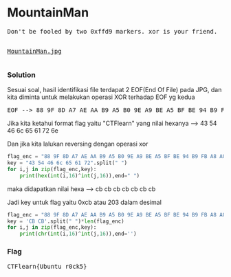 <h1><b>MountainMan</h1></b>
<pre>
Don't be fooled by two 0xffd9 markers. xor is your friend.

<a href='https://ctflearn.com/challenge/download/888'>MountainMan.jpg</a> 
</pre>
</b><h3>Solution</h3></b>
<p>Sesuai soal, hasil identifikasi file terdapat 2 EOF(End Of File) pada JPG, dan kita diminta untuk melakukan operasi XOR terhadap EOF yg kedua</p>
<pre>
EOF --> 88 9F 8D A7 AE AA B9 A5 B0 9E A9 BE A5 BF BE 94 B9 FB A8 A0 FE B6
</pre>
<p>Jika kita ketahui format flag yaitu "CTFlearn" yang nilai hexanya --> 43 54 46 6c 65 61 72 6e</p>
<p>Dan jika kita lalukan reversing dengan operasi xor</p>

```python
flag_enc = "88 9F 8D A7 AE AA B9 A5 B0 9E A9 BE A5 BF BE 94 B9 FB A8 A0 FE B6".split(" ")
key = "43 54 46 6c 65 61 72".split(" ")
for i,j in zip(flag_enc,key):
    print(hex(int(i,16)^int(j,16)),end=" ")
```
<p>maka didapatkan nilai hexa --> cb cb cb cb cb cb cb</p>
<p>Jadi key untuk flag yaitu 0xcb atau 203 dalam desimal</p>

```python
flag_enc = "88 9F 8D A7 AE AA B9 A5 B0 9E A9 BE A5 BF BE 94 B9 FB A8 A0 FE B6".split(' ')
key = 'CB CB'.split(" ")*len(flag_enc)
for i,j in zip(flag_enc,key):
    print(chr(int(i,16)^int(j,16)),end='')
```

</b><h3>Flag</h3></b>
<pre>
CTFlearn{Ubuntu_r0ck5}
</pre>
